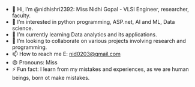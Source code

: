 - 👋 Hi, I’m @nidhishri2392: Miss Nidhi Gopal - VLSI Engineer, researcher, faculty.
- 👀 I’m interested in python programming, ASP.net, AI and ML, Data science.
- 🌱 I’m currently learning Data analytics and its applications.
- 💞️ I’m looking to collaborate on various projects involving research and programming.
- 📫 How to reach me E: nid0203@gmail.com
- 😄 Pronouns: Miss
- ⚡ Fun fact: I learn from my mistakes and experiences, as we are human beings, born ot make mistakes.

<!---
nidhishri2392/nidhishri2392 is a ✨ special ✨ repository because its `README.md` (this file) appears on your GitHub profile.
You can click the Preview link to take a look at your changes.
--->

